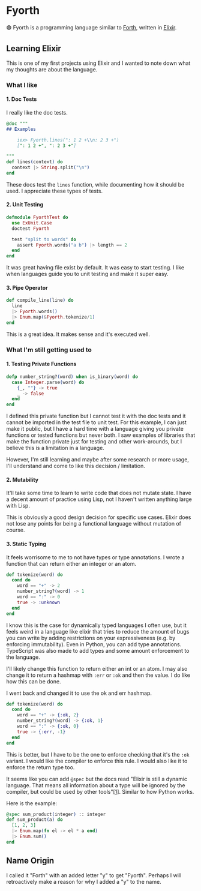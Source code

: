 # Fyorth

🟣 Fyorth is a programming language similar to [Forth](https://en.wikipedia.org/wiki/Forth_(programming_language)), written in [Elixir](https://elixir-lang.org).

## Learning Elixir

This is one of my first projects using Elixir and I wanted to note down what my thoughts are about the language.

### What I like

#### 1. Doc Tests

I really like the doc tests.

```elixir
@doc """
## Examples

    iex> Fyorth.lines(": 1 2 +\\n: 2 3 +")
    [": 1 2 +", ": 2 3 +"]

"""
def lines(context) do
  context |> String.split("\n")
end
```

These docs test the `lines` function, while documenting how it should be used. I appreciate these types of tests.

#### 2. Unit Testing

```elixir
defmodule FyorthTest do
  use ExUnit.Case
  doctest Fyorth

  test "split to words" do
    assert Fyorth.words("a b") |> length == 2
  end
end
```

It was great having file exist by default. It was easy to start testing. I like when languages guide you to unit testing and make it super easy.

#### 3. Pipe Operator

```elixir
def compile_line(line) do
  line
  |> Fyorth.words()
  |> Enum.map(&Fyorth.tokenize/1)
end
```

This is a great idea. It makes sense and it's executed well.

### What I'm still getting used to

#### 1. Testing Private Functions

```elixir
defp number_string?(word) when is_binary(word) do
  case Integer.parse(word) do
    {_, ""} -> true
    _ -> false
  end
end
```

I defined this private function but I cannot test it with the doc tests and it cannot be imported in the test file to unit test. For this example, I can just make it public, but I have a hard time with a language giving you private functions or tested functions but never both. I saw examples of libraries that make the function private just for testing and other work-arounds, but I believe this is a limitation in a language.

However, I'm still learning and maybe after some research or more usage, I'll understand and come to like this decision / limitation.

#### 2. Mutability

It'll take some time to learn to write code that does not mutate state. I have a decent amount of practice using Lisp, not I haven't written anything large with Lisp.

This is obviously a good design decision for specific use cases. Elixir does not lose any points for being a functional language without mutation of course.

#### 3. Static Typing

It feels worrisome to me to not have types or type annotations. I wrote a function that can return either an integer or an atom.
```elixir
def tokenize(word) do
  cond do
    word == "+" -> 2
    number_string?(word) -> 1
    word == ":" -> 0
    true -> :unknown
  end
end
```

I know this is the case for dynamically typed languages I often use, but it feels weird in a language like elixir that tries to reduce the amount of bugs you can write by adding restrictions on your expressiveness (e.g. by enforcing immutability). Even in Python, you can add type annotations. TypeScript was also made to add types and some amount enforcement to the language.

I'll likely change this function to return either an int or an atom. I may also change it to return a hashmap with `:err` or `:ok` and then the value. I do like how this can be done.

I went back and changed it to use the ok and err hashmap.

```elixir
def tokenize(word) do
  cond do
    word == "+" -> {:ok, 2}
    number_string?(word) -> {:ok, 1}
    word == ":" -> {:ok, 0}
    true -> {:err, -1}
  end
end
```

This is better, but I have to be the one to enforce checking that it's the `:ok` variant. I would like the compiler to enforce this rule. I would also like it to enforce the return type too.

It seems like you can add `@spec` but the docs read "Elixir is still a dynamic language. That means all information about a type will be ignored by the compiler, but could be used by other tools"[\[1\]](https://elixirschool.com/en/lessons/advanced/typespec). Similar to how Python works.

Here is the example:

```elixir
@spec sum_product(integer) :: integer
def sum_product(a) do
  [1, 2, 3]
  |> Enum.map(fn el -> el * a end)
  |> Enum.sum()
end
```

## Name Origin

I called it "Forth" with an added letter "y" to get "Fyorth". Perhaps I will retroactively make a reason for why I added a "y" to the name.

